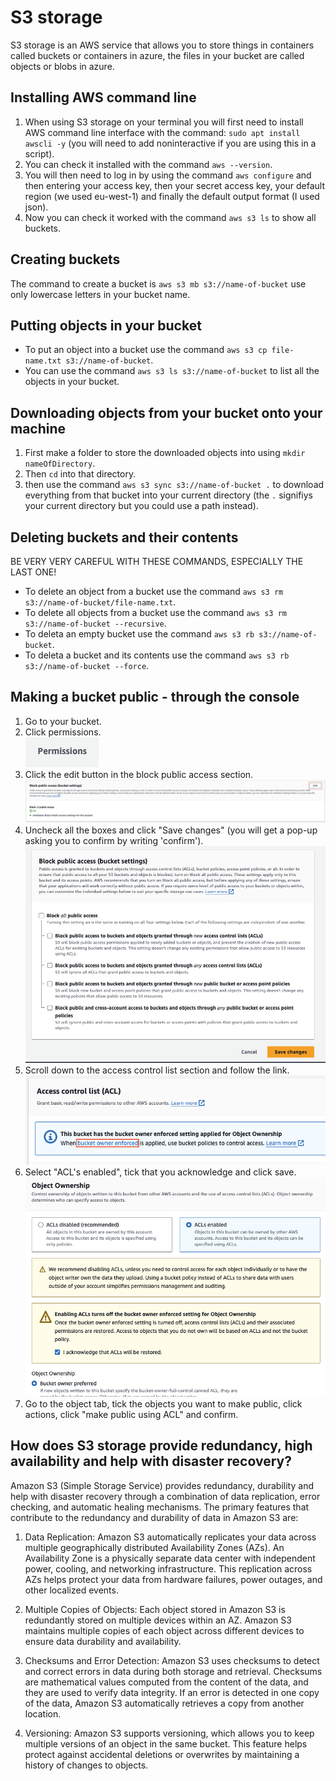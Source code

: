 # S3 storage

S3 storage is an AWS service that allows you to store things in containers called buckets or containers in azure, the files in your bucket are called objects or blobs in azure.

## Installing AWS command line
1) When using S3 storage on your terminal you will first need to install AWS command line interface with the command: `sudo apt install awscli -y` (you will need to add noninteractive if you are using this in a script).
2) You can check it installed with the command `aws --version`.
3) You will then need to log in by using the command `aws configure` and then entering your access key, then your secret access key, your default region (we used eu-west-1) and finally the default output format (I used json).
4) Now you can check it worked with the command `aws s3 ls` to show all buckets.

## Creating buckets
The command to create a bucket is `aws s3 mb s3://name-of-bucket` use only lowercase letters in your bucket name.

## Putting objects in your bucket
- To put an object into a bucket use the command `aws s3 cp file-name.txt s3://name-of-bucket`.
- You can use the command `aws s3 ls s3://name-of-bucket` to list all the objects in your bucket.

## Downloading objects from your bucket onto your machine
1) First make a folder to store the downloaded objects into using `mkdir nameOfDirectory`.
2) Then `cd` into that directory.
3) then use the command `aws s3 sync s3://name-of-bucket .` to download everything from that bucket into your current directory (the `.` signifiys your current directory but you could use a path instead).

## Deleting buckets and their contents
BE VERY VERY CAREFUL WITH THESE COMMANDS, ESPECIALLY THE LAST ONE!
- To delete an object from a bucket use the command `aws s3 rm s3://name-of-bucket/file-name.txt`.
- To delete all objects from a bucket use the command `aws s3 rm s3://name-of-bucket --recursive`.
- To deleta an empty bucket use the command `aws s3 rb s3://name-of-bucket`.
- To deleta a bucket and its contents use the command `aws s3 rb s3://name-of-bucket --force`.

## Making a bucket public - through the console
1) Go to your bucket.
2) Click permissions.<br>
   ![S3 bucket permissions tab](../../../readme-images/s3-bucket-permissions-tab.png)
3) Click the edit button in the block public access section.<br>
   ![S3 bucket edit block public access button](../../../readme-images/s3-bucket-edit-block-public-access-button.png)
4) Uncheck all the boxes and click "Save changes" (you will get a pop-up asking you to confirm by writing 'confirm').<br>
   ![S3 bucket block public access settings](../../../readme-images/s3-bucket-block-public-access-settings.png)
5) Scroll down to the access control list section and follow the link.<br>
   ![S3 bucket access control list link](../../../readme-images/s3-bucket-access-control-list-link.png)
6) Select "ACL's enabled", tick that you acknowledge and click save.<br>
   ![S3 bucket object ownership settings](../../../readme-images/s3-bucket-object-ownership-settings.png)
7) Go to the object tab, tick the objects you want to make public, click actions, click "make public using ACL" and confirm.

## How does S3 storage provide redundancy, high availability and help with disaster recovery?
Amazon S3 (Simple Storage Service) provides redundancy, durability and help with disaster recovery through a combination of data replication, error checking, and automatic healing mechanisms. The primary features that contribute to the redundancy and durability of data in Amazon S3 are:

1) Data Replication:
Amazon S3 automatically replicates your data across multiple geographically distributed Availability Zones (AZs). An Availability Zone is a physically separate data center with independent power, cooling, and networking infrastructure. This replication across AZs helps protect your data from hardware failures, power outages, and other localized events.

2) Multiple Copies of Objects:
Each object stored in Amazon S3 is redundantly stored on multiple devices within an AZ. Amazon S3 maintains multiple copies of each object across different devices to ensure data durability and availability.

3) Checksums and Error Detection:
Amazon S3 uses checksums to detect and correct errors in data during both storage and retrieval. Checksums are mathematical values computed from the content of the data, and they are used to verify data integrity. If an error is detected in one copy of the data, Amazon S3 automatically retrieves a copy from another location.

4) Versioning:
Amazon S3 supports versioning, which allows you to keep multiple versions of an object in the same bucket. This feature helps protect against accidental deletions or overwrites by maintaining a history of changes to objects.